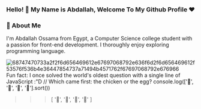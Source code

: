### Hello! 👋 My Name is Abdallah, Welcome To My Github Profile ♥

### 🚀 About Me
I'm Abdallah Ossama from Egypt, a Computer Science college student with a passion for front-end development. I thoroughly enjoy exploring programming language.

![68747470733a2f2f6d656469612e67697068792e636f6d2f6d656469612f53576f536b4e36447854737a71494b4571762f67697068792e676966](https://github.com/Abdallahossama/Abdallahossama/assets/125943489/72796cf6-b494-41a1-84f0-40460c335a47)
Fun fact: I once solved the world's oldest question with a single line of JavaScript :"D
// Which came first: the chicken or the egg?
console.log(['🥚', '🐣', '🐥', '🐔'].sort())

>>> [ '🐔', '🐣', '🐥', '🥚' ]
